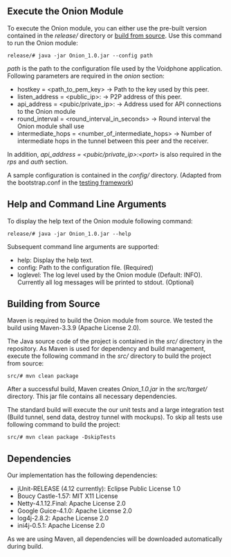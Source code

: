 ## Execute the Onion Module ##

To execute the Onion module, you can either use the pre-built version contained in the *release/* directory or [build from source](#building-from-source).
Use this command to run the Onion module:

    release/# java -jar Onion_1.0.jar --config path

*path* is the path to the configuration file used by the Voidphone application.
Following parameters are required in the *onion* section:


* hostkey = <path_to_pem_key>                       &rightarrow; Path to the key used by this peer.
* listen_address = <public_ip>:<port>               &rightarrow; P2P address of this peer.
* api_address = <pubic/private_ip>:<port>           &rightarrow; Address used for API connections to the Onion module
* round_interval = <round_interval_in_seconds>      &rightarrow; Round interval the Onion module shall use
* intermediate_hops = <number_of_intermediate_hops> &rightarrow; Number of intermediate hops in the tunnel between this peer and the receiver.

In addition, *api_address = \<pubic/private_ip\>:\<port\>* is also required in the *rps* and *auth* section.

A sample configuration is contained in the *config/* directory. (Adapted from the bootstrap.conf in the [testing framework](https://gitlab.lrz.de/voidphone/testing))

## Help and Command Line Arguments ##

To display the help text of the Onion module following command:

    release/# java -jar Onion_1.0.jar --help

Subsequent command line arguments are supported:

* help: Display the help text.
* config: Path to the configuration file. (Required)
* loglevel: The log level used by the Onion module (Default: INFO). Currently all log messages will be printed to stdout. (Optional)



## Building from Source

Maven is required to build the Onion module from source.
We tested the build using Maven-3.3.9 (Apache License 2.0).

The Java source code of the project is contained in the *src/* directory in the repository.
As Maven is used for dependency and build management, execute the following command in the *src/* directory to build the project from source:

    src/# mvn clean package

After a successful build, Maven creates *Onion_1.0.jar* in the *src/target/* directory.
This jar file contains all necessary dependencies.

The standard build will execute the our unit tests and a large integration test (Build tunnel, send data, destroy tunnel with mockups).
To skip all tests use following command to build the project:

    src/# mvn clean package -DskipTests


## Dependencies

Our implementation has the following dependencies:

* jUnit-RELEASE (4.12 currently): Eclipse Public License 1.0
* Boucy Castle-1.57: MIT X11 License
* Netty-4.1.12.Final: Apache License 2.0
* Google Guice-4.1.0: Apache License 2.0
* log4j-2.8.2: Apache License 2.0
* ini4j-0.5.1: Apache License 2.0

As we are using Maven, all dependencies will be downloaded automatically during build.
